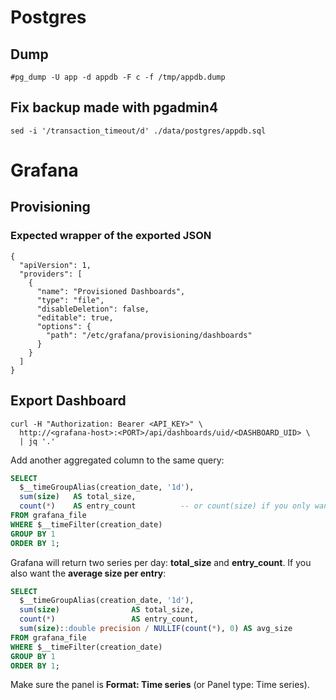 
# Postgres
## Dump
```
#pg_dump -U app -d appdb -F c -f /tmp/appdb.dump
```

## Fix backup made with pgadmin4
`sed -i '/transaction_timeout/d' ./data/postgres/appdb.sql`

# Grafana

## Provisioning

### Expected wrapper of the exported JSON
```
{
  "apiVersion": 1,
  "providers": [
    {
      "name": "Provisioned Dashboards",
      "type": "file",
      "disableDeletion": false,
      "editable": true,
      "options": {
        "path": "/etc/grafana/provisioning/dashboards"
      }
    }
  ]
}
```

## Export Dashboard
```
curl -H "Authorization: Bearer <API_KEY>" \
  http://<grafana-host>:<PORT>/api/dashboards/uid/<DASHBOARD_UID> \
  | jq '.'
```

Add another aggregated column to the same query:

```sql
SELECT
  $__timeGroupAlias(creation_date, '1d'),
  sum(size)   AS total_size,
  count(*)    AS entry_count          -- or count(size) if you only want non‑NULL sizes
FROM grafana_file
WHERE $__timeFilter(creation_date)
GROUP BY 1
ORDER BY 1;
```

Grafana will return two series per day: **total\_size** and **entry\_count**.
If you also want the **average size per entry**:

```sql
SELECT
  $__timeGroupAlias(creation_date, '1d'),
  sum(size)                AS total_size,
  count(*)                 AS entry_count,
  sum(size)::double precision / NULLIF(count(*), 0) AS avg_size
FROM grafana_file
WHERE $__timeFilter(creation_date)
GROUP BY 1
ORDER BY 1;
```

Make sure the panel is **Format: Time series** (or Panel type: Time series).
